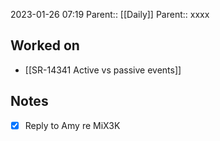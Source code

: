 2023-01-26 07:19
Parent:: [[Daily]] 
Parent:: xxxx

## Worked on

- [[SR-14341 Active vs passive events]]

## Notes

- [x] Reply to Amy re MiX3K




